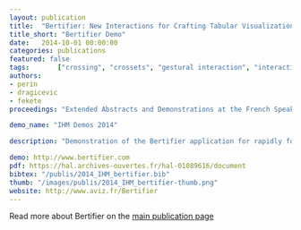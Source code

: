 ```yaml
---
layout: publication
title:  "Bertifier: New Interactions for Crafting Tabular Visualizations"
title_short: "Bertifier Demo"
date:   2014-10-01 00:00:00
categories: publications
featured: false
tags: 		["crossing", "crossets", "gestural interaction", "interaction technique", "widget"]
authors: 
- perin
- dragicevic
- fekete
proceedings: "Extended Abstracts and Demonstrations at the French Speaking Conference on Human-Computer Interaction (IHM 2014), Oct 2014, Lille, France. ACM"

demo_name: "IHM Demos 2014"

description: "Demonstration of the Bertifier application for rapidly formatting spreadsheets, based on Jacques Bertin's method for reordering matrices."

demo: http://www.bertifier.com
pdf: https://hal.archives-ouvertes.fr/hal-01089616/document
bibtex: "/publis/2014_IHM_bertifier.bib"
thumb: "/images/publis/2014_IHM_bertifier-thumb.png"
website: http://www.aviz.fr/Bertifier
---
```


Read more about Bertifier on the [main publication page](/publications/bertifier)

